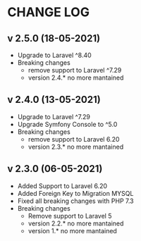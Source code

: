 # CHANGE LOG

## v 2.5.0 (18-05-2021)

- Upgrade to Laravel ^8.40
- Breaking changes
  - remove support to Laravel ^7.29
  - version 2.4.* no more mantained

## v 2.4.0 (13-05-2021)

- Upgrade to Laravel ^7.29
- Upgrade Symfony Console to ^5.0
- Breaking changes
  - remove support to Laravel 6.20
  - version 2.3.* no more mantained

## v 2.3.0 (06-05-2021)

- Added Support to Laravel 6.20
- Added Foreign Key to Migration MYSQL
- Fixed all breaking changes with PHP 7.3
- Breaking changes
  - Remove support to Laravel 5
  - version 2.2.* no more mantained
  - version 1.* no more mantained

